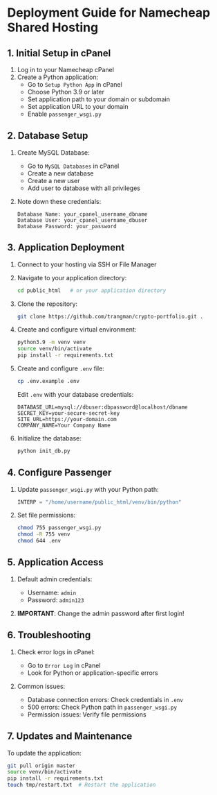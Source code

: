 # Deployment Guide for Namecheap Shared Hosting

## 1. Initial Setup in cPanel

1. Log in to your Namecheap cPanel
2. Create a Python application:
   - Go to `Setup Python App` in cPanel
   - Choose Python 3.9 or later
   - Set application path to your domain or subdomain
   - Set application URL to your domain
   - Enable `passenger_wsgi.py`

## 2. Database Setup

1. Create MySQL Database:
   - Go to `MySQL Databases` in cPanel
   - Create a new database
   - Create a new user
   - Add user to database with all privileges

2. Note down these credentials:
   ```
   Database Name: your_cpanel_username_dbname
   Database User: your_cpanel_username_dbuser
   Database Password: your_password
   ```

## 3. Application Deployment

1. Connect to your hosting via SSH or File Manager

2. Navigate to your application directory:
   ```bash
   cd public_html   # or your application directory
   ```

3. Clone the repository:
   ```bash
   git clone https://github.com/trangman/crypto-portfolio.git .
   ```

4. Create and configure virtual environment:
   ```bash
   python3.9 -m venv venv
   source venv/bin/activate
   pip install -r requirements.txt
   ```

5. Create and configure `.env` file:
   ```bash
   cp .env.example .env
   ```
   Edit `.env` with your database credentials:
   ```
   DATABASE_URL=mysql://dbuser:dbpassword@localhost/dbname
   SECRET_KEY=your-secure-secret-key
   SITE_URL=https://your-domain.com
   COMPANY_NAME=Your Company Name
   ```

6. Initialize the database:
   ```bash
   python init_db.py
   ```

## 4. Configure Passenger

1. Update `passenger_wsgi.py` with your Python path:
   ```python
   INTERP = "/home/username/public_html/venv/bin/python"
   ```

2. Set file permissions:
   ```bash
   chmod 755 passenger_wsgi.py
   chmod -R 755 venv
   chmod 644 .env
   ```

## 5. Application Access

1. Default admin credentials:
   - Username: `admin`
   - Password: `admin123`

2. **IMPORTANT**: Change the admin password after first login!

## 6. Troubleshooting

1. Check error logs in cPanel:
   - Go to `Error Log` in cPanel
   - Look for Python or application-specific errors

2. Common issues:
   - Database connection errors: Check credentials in `.env`
   - 500 errors: Check Python path in `passenger_wsgi.py`
   - Permission issues: Verify file permissions

## 7. Updates and Maintenance

To update the application:
```bash
git pull origin master
source venv/bin/activate
pip install -r requirements.txt
touch tmp/restart.txt  # Restart the application
``` 